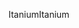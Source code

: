 <span data-ttu-id="41db7-101">Itanium</span><span class="sxs-lookup"><span data-stu-id="41db7-101">Itanium</span></span>